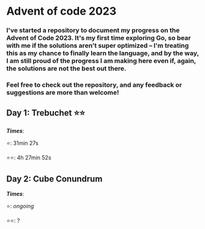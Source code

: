 # Advent of code 2023

### I've started a repository to document my progress on the Advent of Code 2023. It's my first time exploring Go, so bear with me if the solutions aren't super optimized – I'm treating this as my chance to finally learn the language, and by the way, I am still proud of the progress I am making here even if, again, the solutions are not the best out there.

### Feel free to check out the repository, and any feedback or suggestions are more than welcome!

## Day 1: Trebuchet ⭐⭐
**_Times_**:

⭐: 31min 27s

⭐⭐: 4h 27min 52s
## Day 2: Cube Conundrum 
**_Times_**:

⭐: _ongoing_

⭐⭐: ?